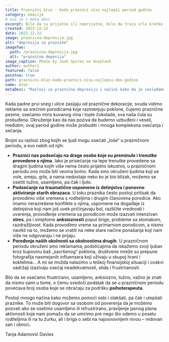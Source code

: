 ```yaml
---
title: Praznični bluz - Kada praznici nisu najlepši period godine
category: emocije
# ovo je i meta desc
excerpt: Bilo da su prijatne ili neprijatne, bilo da traju vrlo kratko ili duže, naše emocije su ogroman izvor informacija.
created: 2023-12-22
date: 2023.12.22
image: praznicna-depresija.jpg
alt: "depresija za praznike"
imageTwo:
  path: /praznicna-depresija.jpg
  alt: "praznična depesija"
image_caption: Photo by Josh Spires on Unsplash
author: author1
featured: false
pocetna: true
path: praznicni-bluz-kada-praznici-nisu-najlepsi-deo-godine
name: Aloo
metaDesc: "Razlozi za prazničnu depresiju i načini kako da je savladamo. Sami ili psihoterapijom"
---
```



Kada padne prvi sneg i ulice zasijaju od praznične dekoracije, svuda vidimo reklame sa srećnim porodicama koje razmenjuju poklone, čujemo praznične pesme, osećamo miris kuvanog vina i tople čokolade, sva naša čula su probuđena. Okruženje kao da nas poziva da budemo uzbuđeni i veseli, međutim, ovaj period godine može probuditi i mnoga kompleksna osećanja i sećanja.

Brojni su razlozi zbog kojih se ljudi mogu osećati „loše“ u prazničnom periodu, a evo nekih od njih:

- **Praznici nas podsećaju na drage osobe koje su preminule i trenutke provedene s njima**. Iako je prisećanje na lepe trenutke provedene sa dragim ljudima kojih više nema često prijatno iskustvo, u prazničnom periodu ono može biti veoma bolno. Kada smo okruženi ljudima koji se vole, smeju, grle, a nama nedostaje neko ko je bio blizak, možemo se osetiti tužno, usamljeno, pa čak i ljuto.
- **Podsećanje na traumatične uspomene iz detinjstva i ponovno aktiviranje starih obrazaca**. U toku praznika često postoji pritisak da provodimo više vremena s roditeljima i drugim članovima porodice. Ako imamo nerazrešene konflikte s njima, uspomene na događaje iz detinjstva koji nam još uvek pričinjavaju bol, različite vrednosti i uverenja, provođenje vremena sa porodicom može izazvati intenzivan **stres**, pa i simptome **anksioznosti** poput brige, probleme sa stomakom, razdražljivost. Kada provodimo vreme sa primarnom porodicom, a nismo navikli na to, možemo se vratiti na neke stare načine ponašanja koji nam više ne odgovaraju i ne prijaju.
- **Poređenje naših okolnosti sa okolnostima drugih**. U prazničnom periodu okruženi smo reklamama, podsticajima da iskažemo svoji ljubav kroz kupovinu baš „savršenog“ poklona, društvene mreže su prepune fotografija nasmejanih influensera koji uživaju u skupoj hrani i koktelima… A mi se možda nalazimo u teškoj finansijskoj situaciji i ovakvi sadržaji izazivaju osećaj neadekvatnosti, stida i frustriranosti. 

Bilo da se osećamo frustrirano, usamljeno, anksiozno, tužno, važno je znati da nismo sami u tome, o čemu svedoči podatak da se u prazničnom periodu povećava broj osoba koje se obraćaju za podršku **psihoterapeuta**. 

Postoji mnogo načina kako možemo pomoći sebi i olakšati, pa čak i ulepšati praznike. To može biti dogovor sa osobom od poverenja da je možemo pozvati ako se osetimo usamljeno ili isfrustrirano, pravljenje jasnog plana aktivnosti koje nam pomažu da se umirimo pre nego što odemo u posetu roditeljima ili na tu žurku, ali i briga o sebi na najosnovnijem nivou – redovan san i obroci. 


Tanja Adamović Davies
